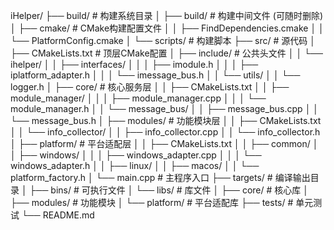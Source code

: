 iHelper/
├── build/                  # 构建系统目录
│   ├── build/              # 构建中间文件 (可随时删除)
│   ├── cmake/              # CMake构建配置文件
│   │   ├── FindDependencies.cmake
│   │   └── PlatformConfig.cmake
│   └── scripts/            # 构建脚本
├── src/                    # 源代码
│   ├── CMakeLists.txt      # 顶层CMake配置
│   ├── include/            # 公共头文件
│   │   └── ihelper/
│   │       ├── interfaces/ 
│   │       │   ├── imodule.h
│   │       │   ├── iplatform_adapter.h
│   │       │   └── imessage_bus.h
│   │       └── utils/
│   │           └── logger.h
│   ├── core/               # 核心服务层
│   │   ├── CMakeLists.txt
│   │   ├── module_manager/
│   │   │   ├── module_manager.cpp
│   │   │   └── module_manager.h
│   │   └── message_bus/
│   │       ├── message_bus.cpp
│   │       └── message_bus.h
│   ├── modules/            # 功能模块层
│   │   ├── CMakeLists.txt
│   │   └── info_collector/
│   │       ├── info_collector.cpp
│   │       └── info_collector.h
│   ├── platform/           # 平台适配层
│   │   ├── CMakeLists.txt
│   │   ├── common/
│   │   ├── windows/
│   │   │   ├── windows_adapter.cpp
│   │   │   └── windows_adapter.h
│   │   ├── linux/
│   │   ├── macos/
│   │   └── platform_factory.h
│   └── main.cpp            # 主程序入口
├── targets/                # 编译输出目录
│   ├── bins/               # 可执行文件
│   └── libs/               # 库文件
│       ├── core/           # 核心库
│       ├── modules/        # 功能模块
│       └── platform/       # 平台适配库
├── tests/                  # 单元测试
└── README.md